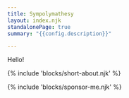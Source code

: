 ```yaml
---
title: Sympolymathesy
layout: index.njk
standalonePage: true
summary: "{{config.description}}"

---
```


Hello!

{% include 'blocks/short-about.njk' %}

{% include 'blocks/sponsor-me.njk' %}
